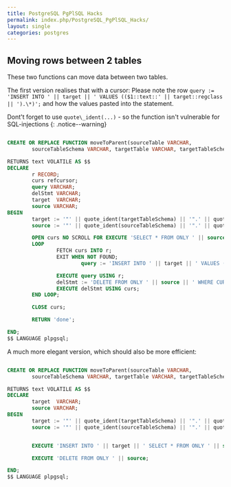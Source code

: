 ```yaml
---
title: PostgreSQL PgPlSQL Hacks
permalink: index.php/PostgreSQL_PgPlSQL_Hacks/
layout: single
categories: postgres
---
```


Moving rows between 2 tables
----------------------------

These two functions can move data between two tables.

The first version realises that with a cursor: Please note the row
`query := 'INSERT INTO ' || target || ' VALUES (($1::text::' ||
target::regclass || ').\*)';` and how the values pasted into the
statement. 

Dont't forget to use `quote\_ident(...)` - so the function
isn't vulnerable for SQL-injections
{: .notice--warning}

``` sql

CREATE OR REPLACE FUNCTION moveToParent(sourceTable VARCHAR, 
        sourceTableSchema VARCHAR, targetTable VARCHAR, targetTableSchema VARCHAR )

RETURNS text VOLATILE AS $$
DECLARE
        r RECORD;
        curs refcursor;
        query VARCHAR;
        delStmt VARCHAR;
        target  VARCHAR;
        source VARCHAR;
BEGIN
        target := '"' || quote_ident(targetTableSchema) || '".' || quote_ident(targetTable);
        source := '"' || quote_ident(sourceTableSchema) || '".' || quote_ident(sourceTable);

        OPEN curs NO SCROLL FOR EXECUTE 'SELECT * FROM ONLY ' || source;
        LOOP
                FETCH curs INTO r;
                EXIT WHEN NOT FOUND;
                        query := 'INSERT INTO ' || target || ' VALUES (($1::text::' || target::regclass || ').*)';

                EXECUTE query USING r;
                delStmt := 'DELETE FROM ONLY ' || source || ' WHERE CURRENT OF $1'; 
                EXECUTE delStmt USING curs; 
        END LOOP;

        CLOSE curs;

        RETURN 'done';

END; 
$$ LANGUAGE plpgsql;
```

A much more elegant version, which should also be more efficient:

``` sql

CREATE OR REPLACE FUNCTION moveToParent(sourceTable VARCHAR,
        sourceTableSchema VARCHAR, targetTable VARCHAR, targetTableSchema VARCHAR )

RETURNS text VOLATILE AS $$
DECLARE
        target  VARCHAR;
        source VARCHAR;
BEGIN
        target := '"' || quote_ident(targetTableSchema) || '".' || quote_ident(targetTable);
        source := '"' || quote_ident(sourceTableSchema) || '".' || quote_ident(sourceTable);


        EXECUTE 'INSERT INTO ' || target || ' SELECT * FROM ONLY ' || source; 

        EXECUTE 'DELETE FROM ONLY ' || source;

END; 
$$ LANGUAGE plpgsql;
```
